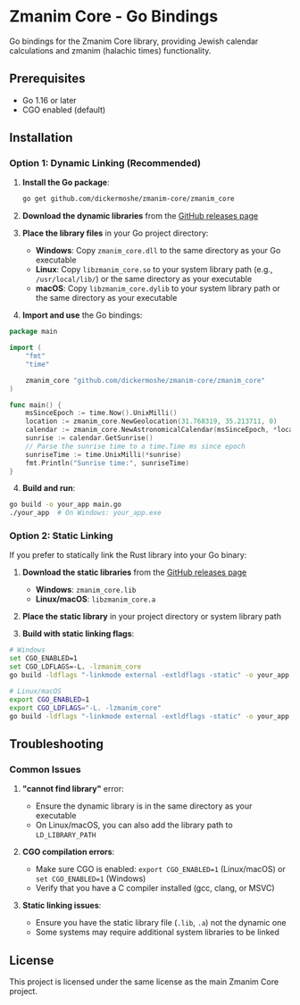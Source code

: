 # Zmanim Core - Go Bindings

Go bindings for the Zmanim Core library, providing Jewish calendar calculations and zmanim (halachic times) functionality.

## Prerequisites

- Go 1.16 or later
- CGO enabled (default)

## Installation

### Option 1: Dynamic Linking (Recommended)

1. **Install the Go package**:
   ```bash
   go get github.com/dickermoshe/zmanim-core/zmanim_core
   ```

2. **Download the dynamic libraries** from the [GitHub releases page](https://github.com/dickermoshe/zmanim-core/releases)

3. **Place the library files** in your Go project directory:
   - **Windows**: Copy `zmanim_core.dll` to the same directory as your Go executable
   - **Linux**: Copy `libzmanim_core.so` to your system library path (e.g., `/usr/local/lib/`) or the same directory as your executable
   - **macOS**: Copy `libzmanim_core.dylib` to your system library path or the same directory as your executable

4. **Import and use** the Go bindings:

```go
package main

import (
	"fmt"
	"time"

	zmanim_core "github.com/dickermoshe/zmanim-core/zmanim_core"
)

func main() {
	msSinceEpoch := time.Now().UnixMilli()
	location := zmanim_core.NewGeolocation(31.768319, 35.213711, 0)
	calendar := zmanim_core.NewAstronomicalCalendar(msSinceEpoch, *location)
	sunrise := calendar.GetSunrise()
	// Parse the sunrise time to a time.Time ms since epoch
	sunriseTime := time.UnixMilli(*sunrise)
	fmt.Println("Sunrise time:", sunriseTime)
}
```

4. **Build and run**:
```bash
go build -o your_app main.go
./your_app  # On Windows: your_app.exe
```

### Option 2: Static Linking

If you prefer to statically link the Rust library into your Go binary:

1. **Download the static libraries** from the [GitHub releases page](https://github.com/your-repo/zmanim-core/releases)
   - **Windows**: `zmanim_core.lib`
   - **Linux/macOS**: `libzmanim_core.a`

2. **Place the static library** in your project directory or system library path

3. **Build with static linking flags**:

```bash
# Windows
set CGO_ENABLED=1
set CGO_LDFLAGS=-L. -lzmanim_core
go build -ldflags "-linkmode external -extldflags -static" -o your_app.exe main.go

# Linux/macOS
export CGO_ENABLED=1
export CGO_LDFLAGS="-L. -lzmanim_core"
go build -ldflags "-linkmode external -extldflags -static" -o your_app main.go
```

## Troubleshooting

### Common Issues

1. **"cannot find library"** error:
   - Ensure the dynamic library is in the same directory as your executable
   - On Linux/macOS, you can also add the library path to `LD_LIBRARY_PATH`

2. **CGO compilation errors**:
   - Make sure CGO is enabled: `export CGO_ENABLED=1` (Linux/macOS) or `set CGO_ENABLED=1` (Windows)
   - Verify that you have a C compiler installed (gcc, clang, or MSVC)

3. **Static linking issues**:
   - Ensure you have the static library file (`.lib`, `.a`) not the dynamic one
   - Some systems may require additional system libraries to be linked

## License

This project is licensed under the same license as the main Zmanim Core project.
